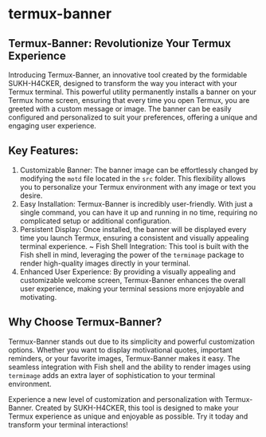 # termux-banner

## Termux-Banner: Revolutionize Your Termux Experience

Introducing Termux-Banner, an innovative tool created by the formidable SUKH-H4CKER, designed to transform the way you interact with your Termux terminal. This powerful utility permanently installs a banner on your Termux home screen, ensuring that every time you open Termux, you are greeted with a custom message or image. The banner can be easily configured and personalized to suit your preferences, offering a unique and engaging user experience.

## Key Features:

1. Customizable Banner: The banner image can be effortlessly changed by modifying the `motd` file located in the `src` folder. This flexibility allows you to personalize your Termux environment with any image or text you desire.
2. Easy Installation: Termux-Banner is incredibly user-friendly. With just a single command, you can have it up and running in no time, requiring no complicated setup or additional configuration.
3. Persistent Display: Once installed, the banner will be displayed every time you launch Termux, ensuring a consistent and visually appealing terminal experience.
~ Fish Shell Integration: This tool is built with the Fish shell in mind, leveraging the power of the `termimage` package to render high-quality images directly in your terminal.
4. Enhanced User Experience: By providing a visually appealing and customizable welcome screen, Termux-Banner enhances the overall user experience, making your terminal sessions more enjoyable and motivating.

## Why Choose Termux-Banner?
Termux-Banner stands out due to its simplicity and powerful customization options. Whether you want to display motivational quotes, important reminders, or your favorite images, Termux-Banner makes it easy. The seamless integration with Fish shell and the ability to render images using `termimage` adds an extra layer of sophistication to your terminal environment.

Experience a new level of customization and personalization with Termux-Banner. Created by SUKH-H4CKER, this tool is designed to make your Termux experience as unique and enjoyable as possible. Try it today and transform your terminal interactions!
